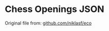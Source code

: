 <h1>Chess Openings JSON</h1>

<p>Original file from: <a href="https://github.com/niklasf/eco">github.com/niklasf/eco</a></p> 
